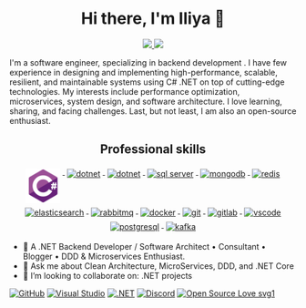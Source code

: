 <h1 align="center">Hi there, I'm Iliya 👋</h1>

<p align="center"> 
 <a href="https://www.linkedin.com/in/iliya-fatahi-6827701ba" alt="Iliya Fatahi's Linkedin">
   <img src="https://img.shields.io/badge/LinkedIn-0A66C2?logo=linkedin&logoColor=white&style=for-the-badge&link=https://www.linkedin.com/in/iliya-fatahi-6827701ba" />
 </a>
 <a href="mailto:iliyafatahipour@gmail.com" alt="Mohammad Javad Ebrahimi's E-mail">
   <img src="https://img.shields.io/badge/Gmail-D14836?logo=gmail&logoColor=white&style=for-the-badge&link=mailto:iliyafatahipour@gmail.com" />
 </a>
</p>

I'm a software engineer, specializing in backend development . I have few experience in designing and implementing high-performance, scalable, resilient, and maintainable systems using C# .NET on top of cutting-edge technologies. My interests include performance optimization, microservices, system design, and software architecture. I love learning, sharing, and facing challenges. Last, but not least, I am also an open-source enthusiast.

<h2 align="center">Professional skills</h2>

<p align="center">
  <a href="https://learn.microsoft.com/en-us/dotnet/csharp/">
    <img src="https://raw.githubusercontent.com/devicons/devicon/master/icons/csharp/csharp-original.svg" height="60px" alt="csharp" style="vertical-align:top; margin:4px;">
  </a>
  <a href="https://dotnet.microsoft.com/">
    <img src="https://upload.wikimedia.org/wikipedia/commons/e/ee/.NET_Core_Logo.svg" height="60px" alt="dotnet" style="vertical-align:top; margin:4px;">
  </a>
  <a href="https://dotnet.microsoft.com/">
    <img src="https://www.vectorlogo.zone/logos/dotnet/dotnet-ar21.svg" alt="dotnet" style="vertical-align:top; margin:4px;">
  </a>
  <a href="https://www.microsoft.com/en-us/sql-server/">
    <img src="https://cdn.worldvectorlogo.com/logos/microsoft-sql-server-1.svg" height="60px"  alt="sql server" style="vertical-align:top; margin:4px">
  </a>
  <a href="https://www.mongodb.com/">
    <img src="https://www.vectorlogo.zone/logos/mongodb/mongodb-ar21.svg" alt="mongodb" style="vertical-align:top; margin:4px">
  </a>
  <a href="https://redis.com/">
    <img src="https://www.vectorlogo.zone/logos/redis/redis-ar21.svg" alt="redis" style="vertical-align:top; margin:4px">
  </a>
  <a href="https://www.elastic.co">
    <img src="https://www.vectorlogo.zone/logos/elastic/elastic-ar21.svg" alt="elasticsearch" style="vertical-align:top; margin:4px">
  </a>
  <a href="https://www.rabbitmq.com">
    <img src="https://www.vectorlogo.zone/logos/rabbitmq/rabbitmq-ar21.svg" alt="rabbitmq" style="vertical-align:top; margin:4px">
  </a>
  <a href="https://hub.docker.com/">
    <img src="https://www.vectorlogo.zone/logos/docker/docker-ar21.svg" alt="docker" style="vertical-align:top; margin:4px">
  </a>
  <a href="https://git-scm.com/">
    <img src="https://www.vectorlogo.zone/logos/git-scm/git-scm-ar21.svg" alt="git" style="vertical-align:top; margin:4px;">
  </a>
  <a href="https://about.gitlab.com/">
    <img src="https://www.vectorlogo.zone/logos/gitlab/gitlab-ar21.svg" alt="gitlab" style="vertical-align:top; margin:4px">
  </a>
  <a href="https://code.visualstudio.com/">
    <img src="https://www.vectorlogo.zone/logos/visualstudio_code/visualstudio_code-ar21.svg" alt="vscode" style="vertical-align:top; margin:4px">
  </a>
  <a href="https://www.postgresql.org/">
    <img src="https://www.vectorlogo.zone/logos/postgresql/postgresql-ar21.svg" alt="postgresql" style="vertical-align:top; margin:4px;">
  </a>
  <a href="https://kafka.apache.org/">
    <img src="https://www.vectorlogo.zone/logos/apache_kafka/apache_kafka-ar21.svg" alt="kafka" style="vertical-align:top; margin:4px;">
  </a>
</p>


- 🔭 A .NET Backend Developer / Software Architect • Consultant • Blogger • DDD & Microservices Enthusiast.
- 💬 Ask me about Clean Architecture, MicroServices, DDD, and .NET Core
- 👯 I’m looking to collaborate on: .NET projects


[![GitHub](https://img.shields.io/badge/--181717?logo=github&logoColor=ffffff)](https://github.com/) [![Visual Studio](https://img.shields.io/badge/--6C33AF?logo=visual%20studio)](https://visualstudio.microsoft.com/) [![.NET](https://img.shields.io/badge/--512BD4?logo=.net&logoColor=ffffff)](https://dotnet.microsoft.com/) [![Discord](https://badgen.net/badge/icon/discord?icon=discord&label)](https://https://discord.com/) [![Open Source Love svg1](https://badges.frapsoft.com/os/v1/open-source.svg?v=103)](https://github.com/ellerbrock/open-source-badges/)
 
